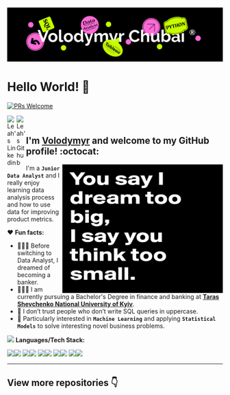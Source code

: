 <p  align="center"><img src = "IMG/my_image.png"></p>

# Hello World! 👋

[![PRs Welcome](https://img.shields.io/badge/PRs-welcome-971901.svg?style=flat&logo=github)](https://github.com/volodymyr-chubai)

<a href="https://www.linkedin.com/in/volodymyr-chubai/">
  <img align="left" alt="Leah's Linkedin" width="22px" src="https://cdn.jsdelivr.net/npm/simple-icons@v3/icons/linkedin.svg" />
</a>
<a href="https://github.com/volodymyr-chubai">
  <img align="left" alt="Leah's Github" width="22px" src="https://cdn.jsdelivr.net/npm/simple-icons@v3/icons/github.svg" />
</a>
<br />

## I'm [**Volodymyr**](https://www.linkedin.com/in/volodymyr-chubai/) and welcome to my GitHub profile! :octocat:

<img align="right" height="300" width="375" alt="GIF" src="IMG/image.png" />

I'm a **`Junior Data Analyst`** and I really enjoy learning data analysis process and how to use data for improving product metrics. 

❤️ **Fun facts:**

* 👨🏻‍💼 Before switching to Data Analyst, I dreamed of becoming a banker. 
* 👨🏻‍🎓 I am currently pursuing a Bachelor's Degree in finance and banking at [**Taras Shevchenko National University of Kyiv**](http://www.univ.kiev.ua/en/).
* 🥸 I don’t trust people who don’t write SQL queries in uppercase.
* 💬 Particularly interested in **`Machine Learning`** and applying **`Statistical Models`** to solve interesting novel business problems.


<img src="https://media.giphy.com/media/WUlplcMpOCEmTGBtBW/giphy.gif" width="30"> **Languages/Tech Stack:** 

<img src="https://img.shields.io/badge/Python-3776AB?style=for-the-badge&logo=python&logoColor=white"><img src="https://img.shields.io/badge/Jupyter-F2C811?style=for-the-badge&logo=jupyter%20BI&logoColor=white">
<img src="https://img.shields.io/badge/R-3776AB?style=for-the-badge&logo=r&logoColor=white"><img src="https://img.shields.io/badge/RStudio-F2C811?style=for-the-badge&logo=rstudio%20BI&logoColor=white">
<img src="https://img.shields.io/badge/SQL-3776AB?style=for-the-badge&logo=sql&logoColor=white"><img src="https://img.shields.io/badge/MYSQL-F2C811?style=for-the-badge&logo=jupyter%20BI&logoColor=white">
<img src="https://img.shields.io/badge/Tableau-3776AB?style=for-the-badge&logo=tableau&logoColor=white"><img src="https://img.shields.io/badge/Excel-F2C811?style=for-the-badge&logo=excel%20BI&logoColor=white">
<img src="https://img.shields.io/badge/BigQuery-3776AB?style=for-the-badge&logo=bigquery&logoColor=white"><img src="https://img.shields.io/badge/IBMDB2-F2C811?style=for-the-badge&logo=db2%20BI&logoColor=white">

---

## View more repositories 👇
